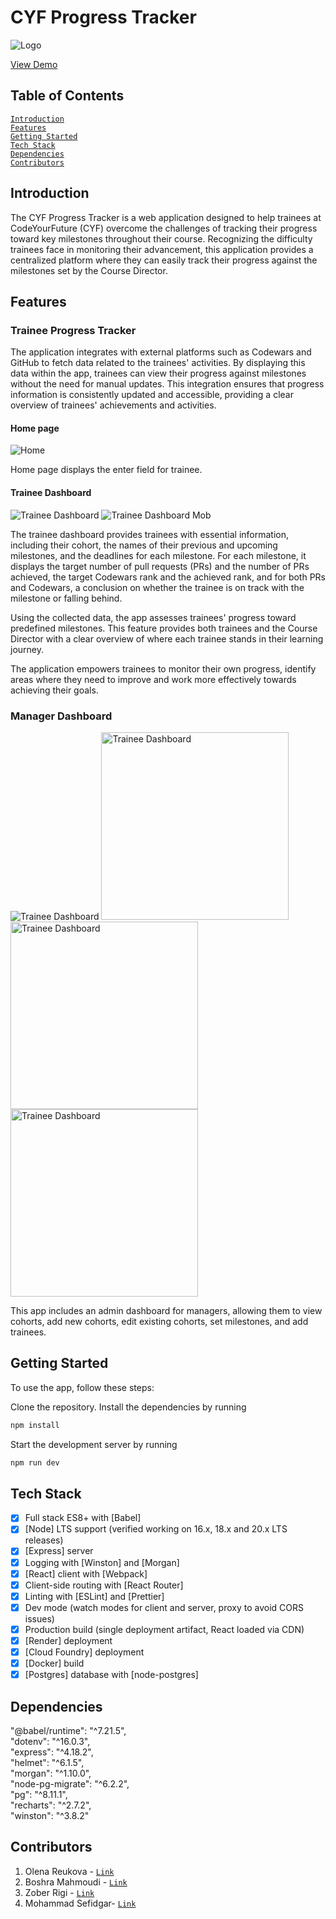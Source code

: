 # CYF Progress Tracker
![Logo](./client/src/assets/images/logo.png)    

[View Demo](https://starter-kit-j8jj.onrender.com/)

## Table of Contents
[`Introduction`](#introduction)    
[`Features`](#features)    
[`Getting Started`](#getting-started)    
[`Tech Stack`](#tech-stack)    
[`Dependencies`](#dependencies)    
[`Contributors`](#contributors)    


## Introduction
The CYF Progress Tracker is a web application designed to help trainees at CodeYourFuture (CYF) overcome the challenges of tracking their progress toward key milestones throughout their course. Recognizing the difficulty trainees face in monitoring their advancement, this application provides a centralized platform where they can easily track their progress against the milestones set by the Course Director.

## Features
### Trainee Progress Tracker
The application integrates with external platforms such as Codewars and GitHub to fetch data related to the trainees' activities. By displaying this data within the app, trainees can view their progress against milestones without the need for manual updates. This integration ensures that progress information is consistently updated and accessible, providing a clear overview of trainees' achievements and activities.

#### Home page
<img src="./client/src/assets/images/homepage.png" alt="Home" >

Home page displays the enter field for trainee.

#### Trainee Dashboard
<img src="./client/src/assets/images/dashtr.png" alt="Trainee Dashboard" >
 <img src="./client/src/assets/images/mob%20dashtr.png" alt="Trainee Dashboard Mob" >

The trainee dashboard provides trainees with essential information, including their cohort, the names of their previous and upcoming milestones, and the deadlines for each milestone. For each milestone, it displays the target number of pull requests (PRs) and the number of PRs achieved, the target Codewars rank and the achieved rank, and for both PRs and Codewars, a conclusion on whether the trainee is on track with the milestone or falling behind.

Using the collected data, the app assesses trainees' progress toward predefined milestones. This feature provides both trainees and the Course Director with a clear overview of where each trainee stands in their learning journey.

The application empowers trainees to monitor their own progress, identify areas where they need to improve and work more effectively towards achieving their goals.

### Manager Dashboard
 <img src="./client/src/assets/images/admindash1.png" alt="Trainee Dashboard" width="" heigt="">
<img src="./client/src/assets/images/admindash2.png" alt="Trainee Dashboard" width="300" heigt="300">
 <img src="./client/src/assets/images/admindash3.png" alt="Trainee Dashboard" width="300" heigt="300">
  <img src="./client/src/assets/images/addtrainee.png" alt="Trainee Dashboard" width="300" heigt="300">
  
This app includes an admin dashboard for managers, allowing them to view cohorts, add new cohorts, edit existing cohorts, set milestones, and add trainees.

## Getting Started

To use the app, follow these steps:

Clone the repository.
Install the dependencies by running     
```sh
npm install
```

Start the development server by running    
```sh
npm run dev
```


## Tech Stack
- [x] Full stack ES8+ with [Babel]
- [x] [Node] LTS support (verified working on 16.x, 18.x and 20.x LTS releases)
- [x] [Express] server
- [x] Logging with [Winston] and [Morgan]
- [x] [React] client with [Webpack]
- [x] Client-side routing with [React Router]
- [x] Linting with [ESLint] and [Prettier]
- [x] Dev mode (watch modes for client and server, proxy to avoid CORS issues)
- [x] Production build (single deployment artifact, React loaded via CDN)
- [x] [Render] deployment
- [x] [Cloud Foundry] deployment
- [x] [Docker] build
- [x] [Postgres] database with [node-postgres]

## Dependencies
 "@babel/runtime": "^7.21.5",    
		"dotenv": "^16.0.3",    
		"express": "^4.18.2",    
		"helmet": "^6.1.5",    
		"morgan": "^1.10.0",    
		"node-pg-migrate": "^6.2.2",    
		"pg": "^8.11.1",    
		"recharts": "^2.7.2",    
		"winston": "^3.8.2"    
    
  ## Contributors
1. Olena Reukova - [`Link`](https://github.com/OlenaReukova)
2. Boshra Mahmoudi - [`Link`](https://github.com/BoshraM)
3. Zober Rigi - [`Link`](https://github.com/Zobeir-Rigi)
4. Mohammad Sefidgar- [`Link`](https://github.com/MohammadSefidgar)
      
